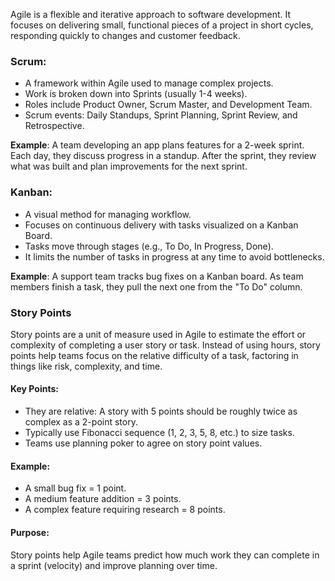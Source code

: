 
Agile is a flexible and iterative approach to software development. It focuses on delivering small, functional pieces of a project in short cycles, responding quickly to changes and customer feedback.

### Scrum:
- A framework within Agile used to manage complex projects.
- Work is broken down into Sprints (usually 1-4 weeks).
- Roles include Product Owner, Scrum Master, and Development Team.
- Scrum events: Daily Standups, Sprint Planning, Sprint Review, and Retrospective.

**Example**: A team developing an app plans features for a 2-week sprint. Each day, they discuss progress in a standup. After the sprint, they review what was built and plan improvements for the next sprint.

### Kanban:
- A visual method for managing workflow.
- Focuses on continuous delivery with tasks visualized on a Kanban Board.
- Tasks move through stages (e.g., To Do, In Progress, Done).
- It limits the number of tasks in progress at any time to avoid bottlenecks.

**Example**: A support team tracks bug fixes on a Kanban board. As team members finish a task, they pull the next one from the "To Do" column.


### Story Points
Story points are a unit of measure used in Agile to estimate the effort or complexity of completing a user story or task. Instead of using hours, story points help teams focus on the relative difficulty of a task, factoring in things like risk, complexity, and time.

#### Key Points:
- They are relative: A story with 5 points should be roughly twice as complex as a 2-point story.
- Typically use Fibonacci sequence (1, 2, 3, 5, 8, etc.) to size tasks.
- Teams use planning poker to agree on story point values.

#### Example:
- A small bug fix = 1 point.
- A medium feature addition = 3 points.
- A complex feature requiring research = 8 points.

#### Purpose:
Story points help Agile teams predict how much work they can complete in a sprint (velocity) and improve planning over time.